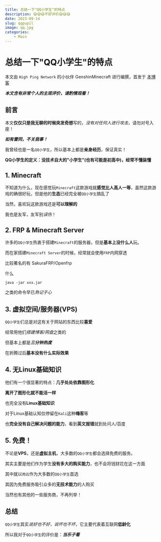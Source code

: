 ```yaml
---
title: 总结一下"QQ小学生"的特点
description: 😅😅😅不好评价😅😅😅
date: 2023-09-14
slug: qqpupil
image: qq.jpg
categories:
    - Main
---
```


# 总结一下"QQ小学生"的特点

本文由 `High Ping Network` 的小伙伴 GenshinMinecraft 进行编撰，首发于 [本博客](https://blog.highp.ing)

***本文含有非常个人的主观评价，请酌情观看！***

## 前言

本文**仅仅只是我无聊的时候突发奇想**写的，*没有对任何人进行攻击*，请勿对号入座！

***如有雷同，不关我事！***

我曾经也是一名`QQ小学生`，所以基本上都是**亲身经历**，保证真实！

**QQ小学生的定义：没技术自大的"小学生"(也有可能是初高中)，经常不懂装懂**

## 1. Minecraft

不知道为什么，现在感觉玩`Minecraft`这款游戏就**感觉比人高人一等**，虽然这款游戏的确很好玩，但是他的**生态**已经完全被`QQ小学生`搞乱了

当然，喜欢玩这款游戏还是**可以理解的**

我也是友军，友军别*误伤*！

## 2. FRP & Minecraft Server

许多的`QQ小学生`热衷于搭建`Minecraft`的服务器，但是**基本上没什么人**玩。

而在家搭建`Minecraft Server`的时候，经常就会使用`FRP`内网穿透

比较著名的有 SakuraFRP/Openfrp

什么
```
java -jar xxx.jar
```
之类的命令早已*熟记于心*

## 3. 虚拟空间/服务器(VPS)

`QQ小学生`们总是对这有关于网站的东西比较**喜爱**

经常用他们*搭建博客/网盘*之类的

但基本上都是***三分钟热度***

在折腾过后**基本没有什么实际效果**

## 4. 无Linux基础知识

他们有一个很显著的特点：**几乎处处依靠图形化**

**离开了图形化就不能活一样**

也完全没有**Linux基础知识**

对于Linux基础认知仅停留在`Kali`这种**嗨客**等

也**完全没有自己解决问题的能力**，看到**英文报错**就到处问人/百度

## 5. 免费！

不论是**VPS**，还是**虚拟主机**，大多数的`QQ小学生`都会选择免费的服务。

其实主要是他们作为学生**没有多大的购买能力**，也不会将钱财花在这一方面

其中就以`雨云`作为大多数的`QQ小学生`首选

其因为免费服务吸引众多的**无技术能力**的人购买

当然也有其他的一些服务商，不再列举！

## 总结

`QQ小学生`其实*说好也不好，说坏也不坏*，它主要代表着互联网**低龄化**

所以我对于`QQ小学生`的评价是：***当乐子看***